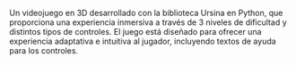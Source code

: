 Un videojuego en 3D desarrollado con la biblioteca Ursina en Python, que proporciona una experiencia inmersiva a través de 3 niveles de dificultad y distintos tipos de controles. El juego está diseñado para ofrecer una experiencia adaptativa e intuitiva al jugador, incluyendo textos de ayuda para los controles.
